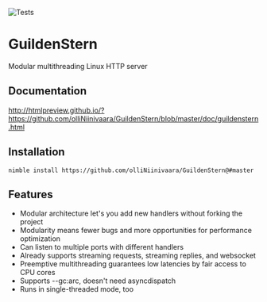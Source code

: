 ![Tests](https://github.com/olliNiinivaara/GuildenStern/workflows/Tests/badge.svg)

# GuildenStern
Modular multithreading Linux HTTP server

## Documentation
http://htmlpreview.github.io/?https://github.com/olliNiinivaara/GuildenStern/blob/master/doc/guildenstern.html

## Installation

`nimble install https://github.com/olliNiinivaara/GuildenStern@#master`

## Features

- Modular architecture let's you add new handlers without forking the project
- Modularity means fewer bugs and more opportunities for performance optimization
- Can listen to multiple ports with different handlers
- Already supports streaming requests, streaming replies, and websocket
- Preemptive multithreading guarantees low latencies by fair access to CPU cores
- Supports --gc:arc, doesn't need asyncdispatch
- Runs in single-threaded mode, too
